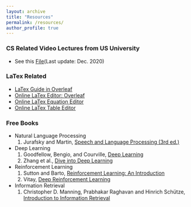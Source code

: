 ```yaml
---
layout: archive
title: "Resources"
permalink: /resources/
author_profile: true
---
```


### CS Related Video Lectures from US University
* See this [File](../files/Open_Course.pdf)(Last update: Dec. 2020)

### LaTex Related
* [LaTex Guide in Overleaf](https://www.overleaf.com/learn)
* [Online LaTex Editor: Overleaf](https://www.overleaf.com/)
* [Online LaTex Equation Editor](https://latex.codecogs.com/legacy/eqneditor/editor.php)
* [Online LaTex Table Editor](https://www.latex-tables.com/)

### Free Books
* Natural Language Processing
	1. Jurafsky and Martin, [Speech and Language Processing (3rd ed.)](https://web.stanford.edu/~jurafsky/slp3/)
* Deep Learning
	1. Goodfellow, Bengio, and Courville, [Deep Learning](https://www.deeplearningbook.org/)
	2. Zhang et al., [Dive into Deep Learning](https://d2l.ai/)
* Reinforcement Learning
	1. Sutton and Barto, [Reinforcement Learning: An Introduction](http://incompleteideas.net/book/the-book.html)
	2. Vitay, [Deep Reinforcement Learning](https://julien-vitay.net/deeprl/)
* Information Retrieval
	1. Christopher D. Manning, Prabhakar Raghavan and Hinrich Schütze, [Introduction to Information Retrieval](https://nlp.stanford.edu/IR-book/)



